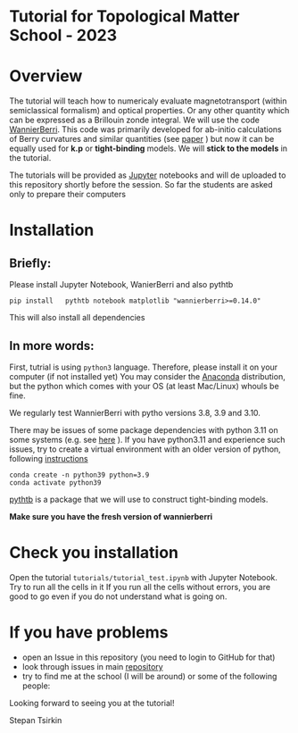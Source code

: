 # Tutorial for Topological Matter School - 2023

# Overview

The tutorial will teach how to numericaly evaluate magnetotransport (within semiclassical formalism)  and optical properties. Or any other quantity which can be expressed as a Brillouin zonde integral. We will use the code [WannierBerri](https://wannier-berri.org/). This code was primarily developed for ab-initio calculations of Berry curvatures and similar quantities (see [paper](https://www.nature.com/articles/s41524-021-00498-5) ) 
but now it can be equally used for **k.p** or **tight-binding** models. We will **stick to the models** in the tutorial.  

The tutorials will be provided as [Jupyter](https://jupyter.org/) notebooks  and will de uploaded to this repository 
shortly before the session. So far the students are asked only to prepare their computers 

# Installation

## Briefly: 

Please install Jupyter Notebook, WanierBerri and also pythtb

```
pip install   pythtb notebook matplotlib "wannierberri>=0.14.0"
```
This will also install all dependencies

## In more words:

First, tutrial is using `python3` language. Therefore, please install it on your computer (if not installed yet) 
You may consider the [Anaconda](https://www.anaconda.com/) distribution, but the python which comes with your OS (at least Mac/Linux) whouls be fine. 

We regularly test WannierBerri with pytho versions 3.8, 3.9 and 3.10. 

There may be issues of some package dependencies with python 3.11 on some systems (e.g. see [here](https://github.com/wannier-berri/wannier-berri/actions/runs/5920172822/job/16051132708?pr=266) ). If you have python3.11 and experience such issues, try to create a virtual environment with an older version of python, following [instructions](https://conda.io/projects/conda/en/latest/user-guide/tasks/manage-environments.html#creating-an-environment-with-commands)

```
conda create -n python39 python=3.9
conda activate python39
```

[pythtb](https://www.physics.rutgers.edu/pythtb/index.html) is a package that we will use to construct tight-binding models.

**Make sure you have the fresh version of wannierberri**

# Check you installation

Open the tutorial `tutorials/tutorial_test.ipynb` with Jupyter Notebook. Try to run all the cells in it
If you run all the cells without errors, you are good to go even if you do not understand what is going on.


# If you have problems 

* open an Issue in this repository (you need to login to GitHub for that)
* look through issues in main [repository](https://github.com/wannier-berri/wannier-berri/issues)
* try to find me at the school (I will be around) or some of the following people:


Looking forward to seeing you at the tutorial!

Stepan Tsirkin

